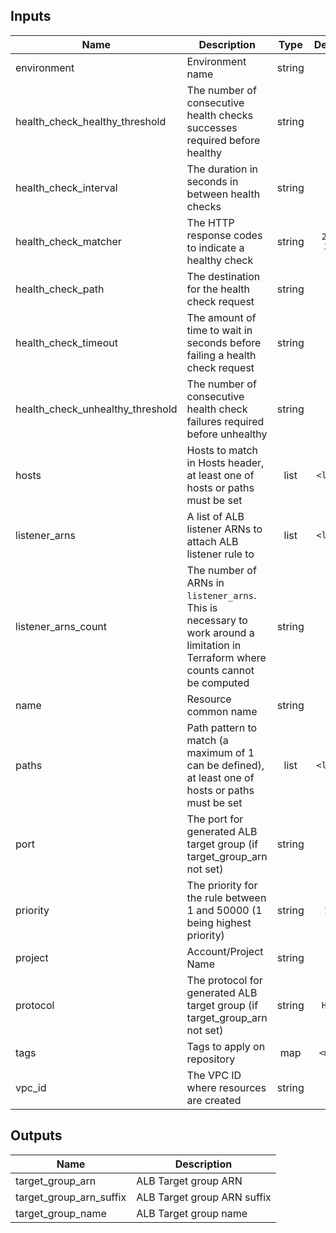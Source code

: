 ## Inputs

| Name | Description | Type | Default | Required |
|------|-------------|:----:|:-----:|:-----:|
| environment | Environment name | string | `` | no |
| health_check_healthy_threshold | The number of consecutive health checks successes required before healthy | string | `2` | no |
| health_check_interval | The duration in seconds in between health checks | string | `15` | no |
| health_check_matcher | The HTTP response codes to indicate a healthy check | string | `200-399` | no |
| health_check_path | The destination for the health check request | string | `/` | no |
| health_check_timeout | The amount of time to wait in seconds before failing a health check request | string | `10` | no |
| health_check_unhealthy_threshold | The number of consecutive health check failures required before unhealthy | string | `2` | no |
| hosts | Hosts to match in Hosts header, at least one of hosts or paths must be set | list | `<list>` | no |
| listener_arns | A list of ALB listener ARNs to attach ALB listener rule to | list | `<list>` | no |
| listener_arns_count | The number of ARNs in `listener_arns`. This is necessary to work around a limitation in Terraform where counts cannot be computed | string | `2` | no |
| name | Resource common name | string | - | yes |
| paths | Path pattern to match (a maximum of 1 can be defined), at least one of hosts or paths must be set | list | `<list>` | no |
| port | The port for generated ALB target group (if target_group_arn not set) | string | `80` | no |
| priority | The priority for the rule between 1 and 50000 (1 being highest priority) | string | `100` | no |
| project | Account/Project Name | string | - | yes |
| protocol | The protocol for generated ALB target group (if target_group_arn not set) | string | `HTTP` | no |
| tags | Tags to apply on repository | map | `<map>` | no |
| vpc_id | The VPC ID where resources are created | string | - | yes |

## Outputs

| Name | Description |
|------|-------------|
| target_group_arn | ALB Target group ARN |
| target_group_arn_suffix | ALB Target group ARN suffix |
| target_group_name | ALB Target group name |


